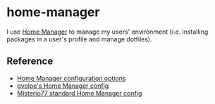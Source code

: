 # home-manager

I use [Home Manager](https://nixos.wiki/wiki/Home_Manager) to manage my users' environment (i.e. installing packages in a user's profile and manage dotfiles).

## Reference

- [Home Manager configuration options](https://nix-community.github.io/home-manager/options.html)
- [gvolpe's Home Manager config](https://github.com/gvolpe/nix-config/tree/master/home)
- [Misterio77 standard Home Manager config](https://github.com/Misterio77/nix-starter-configs/tree/main/standard/home-manager)
